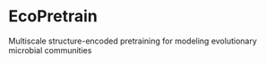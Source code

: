 # EcoPretrain
Multiscale structure-encoded pretraining for modeling evolutionary microbial communities
